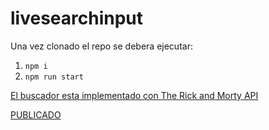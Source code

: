 # livesearchinput

Una vez clonado el repo se debera ejecutar:

1. ` npm i `
2. ` npm run start `


[El buscador esta implementado con The Rick and Morty API](https://rickandmortyapi.com/)

[PUBLICADO](https://frontend-challenge-livesearch.netlify.app/) 
